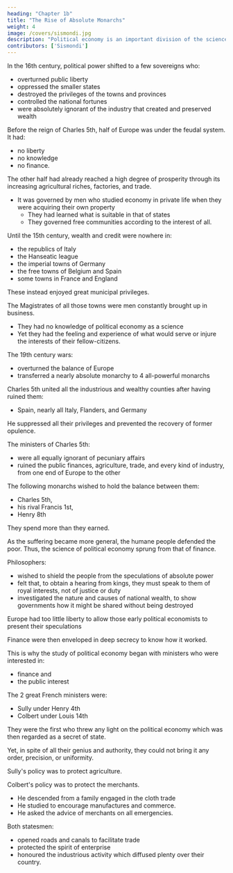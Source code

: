 ```yaml
---
heading: "Chapter 1b"
title: "The Rise of Absolute Monarchs"
weight: 4
image: /covers/sismondi.jpg
description: "Political economy is an important division of the science of government. The object of government is the happiness of men, united in society"
contributors: ['Sismondi']
---
```




In the 16th century, political power shifted to a few sovereigns who:
- overturned public liberty
- oppressed the smaller states
- destroyed the privileges of the towns and provinces
- controlled the national fortunes
- were absolutely ignorant of the industry that created and preserved wealth
 
Before the reign of Charles 5th, half of Europe was under the feudal system. It had:
- no liberty
- no knowledge
- no finance. 

The other half had already reached a high degree of prosperity through its increasing agricultural riches, factories, and trade. 
- It was governed by men who studied economy in private life when they were acquiring their own property
  - They had learned what is suitable in that of states
  - They governed free communities according to the interest of all.

Until the 15th century, wealth and credit were nowhere in:
- the republics of Italy
- the Hanseatic league
- the imperial towns of Germany
- the free towns of Belgium and Spain
- some towns in France and England

These instead enjoyed great municipal privileges. 

The Magistrates of all those towns were men constantly brought up in business. 
- They had no knowledge of political economy as a science
- Yet they had the feeling and experience of what would serve or injure the interests of their fellow-citizens.

The 19th century wars:
- overturned the balance of Europe
- transferred a nearly absolute monarchy to 4 all-powerful monarchs

Charles 5th united all the industrious and wealthy counties after having ruined them:
- Spain, nearly all Italy, Flanders, and Germany

He suppressed all their privileges and prevented the recovery of former opulence. 

<!-- The most absolute kings can no more govern by themselves, than kings whose authority is limited by laws.  -->

<!-- The former transmit their power to ministers whom they themselves select, in place of taking such as would be nominated by the popular confidence. But they find them among a class of persons different from that in which free governments find them. In the eyes of an absolute king, the first quality of a statesman is his being in possession of a rank so high that he may have lived in noble indolence, or at least in absolute ignorance of domestic economy.  -->

The ministers of Charles 5th: <!-- , whatever talents they show for negotiation and intrigue, --> 
- were all equally ignorant of pecuniary affairs
- ruined the public finances, agriculture, trade, and every kind of industry, from one end of Europe to the other
<!-- ; they made the people feel the difference, which might indeed have been anticipated, between their ignorance and the practical knowledge of republican magistrates. -->

The following monarchs wished to hold the balance between them:
- Charles 5th,
- his rival Francis 1st,
- Henry 8th

They spend more than they earned. 

<!--  the ambition nf their successors, and the obstinacy of the house of Austria, which continued to maintain a destructive system of warfare during more than a hundred years, caused those expenses, in spite of the public poverty, to go on increasing.  -->

As the suffering became more general, the humane people defended the poor. Thus, the science of political economy sprung from that of finance. 

<!--  f humanity felt more deeply the obligation laid on them to undertake the defence of the poor. By an order of sequence opposite to the natural progress of ideas,  -->

Philosophers:
- wished to shield the people from the speculations of absolute power
- felt that, to obtain a hearing from kings, they must speak to them of royal interests, not of justice or duty 
- investigated the nature and causes of national wealth, to show governments how it might be shared without being destroyed

Europe had too little liberty to allow those early <!--  who first occupied themselves with --> political economists to present their speculations

Finance were then enveloped in deep secrecy to know how it worked.  <!-- to admit of men, not engaged in public business, knowing facts enough to form the basis of general rules.  -->

This is why the study of political economy began with ministers who were interested in:
- finance and 
- the public interest 

<!-- when once it had fortunately happened that kings put men at the head of their finances, who combined talents with justice and love of the public weal.  -->

The 2 great French ministers were:
- Sully under Henry 4th
- Colbert under Louis 14th

They were the first who threw any light on the political economy which was then regarded as a secret of state. <!-- , in which mystery had engendered and concealed the greatest absurdities. --> 

Yet, in spite of all their genius and authority, they could not bring it any order, precision, or uniformity. 

<!--  into this branch of government. Both of them, however, not only repressed the frightful spoliations of the revenue farmers, and by their protection communicated some degree of security to private fortunes; but likewise dimly perceived the true sources of national prosperity, and busied themselves with efforts to make them flow more abundantly.  -->

Sully's policy was to protect agriculture. 

<!-- He used to say that pasturage and husbandry wee the two beasts of the state. --> 

Colbert's policy was to protect the merchants. 
- He descended from a family engaged in the cloth trade
- He studied to encourage manufactures and commerce.
- He asked the advice of merchants on all emergencies. 

Both statesmen:
- opened roads and canals to facilitate trade
- protected the spirit of enterprise
- honoured the industrious activity which diffused plenty over their country.
